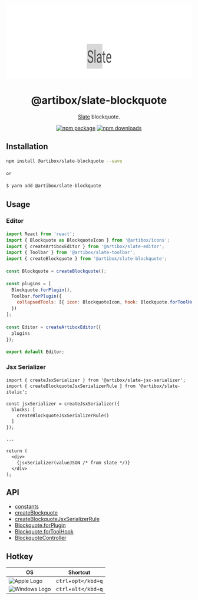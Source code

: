 <div align="center">
  <img
    src="https://raw.githubusercontent.com/ianstormtaylor/slate/master/docs/images/banner.png"
    height="200"
  />
</div>

<h1 align="center">@artibox/slate-blockquote</h1>

<div align="center">

[Slate](https://github.com/ianstormtaylor/slate) blockquote.

[![npm package](https://img.shields.io/npm/v/@artibox/slate-blockquote.svg?maxAge=60)](https://www.npmjs.com/package/@artibox/slate-blockquote)
[![npm downloads](https://img.shields.io/npm/dt/@artibox/slate-blockquote.svg?maxAge=60)](https://www.npmjs.com/package/@artibox/slate-blockquote)

</div>

## Installation

```bash
npm install @artibox/slate-blockquote --save

or

$ yarn add @artibox/slate-blockquote
```

## Usage

### Editor

```js
import React from 'react';
import { Blockquote as BlockquoteIcon } from '@artibox/icons';
import { createArtiboxEditor } from '@artibox/slate-editor';
import { Toolbar } from '@artibox/slate-toolbar';
import { createBlockquote } from '@artibox/slate-blockquote';

const Blockquote = createBlockquote();

const plugins = [
  Blockquote.forPlugin(),
  Toolbar.forPlugin({
    collapsedTools: [{ icon: BlockquoteIcon, hook: Blockquote.forToolHook() }]
  })
];

const Editor = createArtiboxEditor({
  plugins
});

export default Editor;
```

### Jsx Serializer

```tsx
import { createJsxSerializer } from '@artibox/slate-jsx-serializer';
import { createBlockquoteJsxSerializerRule } from '@artibox/slate-italic';

const jsxSerializer = createJsxSerializer({
  blocks: [
    createBlockquoteJsxSerializerRule()
  ]
});

...

return (
  <div>
    {jsxSerializer(valueJSON /* from slate */)}
  </div>
);
```

## API

- [constants](./src/constants.ts)
- [createBlockquote](./src/blockquote.ts#L33)
- [createBlockquoteJsxSerializerRule](./src/jsx-serializer.ts)
- [Blockquote.forPlugin](./src/blockquote.ts#L39)
- [Blockquote.forToolHook](./src/blockquote.ts#L46)
- [BlockquoteController](./src/controller.ts#L4)

## Hotkey

| OS                       | Shortcut                                   |
| ------------------------ | ------------------------------------------ |
| ![Apple Logo][apple]     | <kbd>ctrl</kbd>+<kbd>opt</kbd+<kbd>q</kbd> |
| ![Windows Logo][windows] | <kbd>ctrl</kbd>+<kbd>alt</kbd+<kbd>q</kbd> |

[apple]: https://cdn2.iconfinder.com/data/icons/designer-skills/128/apple-ios-system-platform-os-mac-linux-48.png
[windows]: https://cdn2.iconfinder.com/data/icons/designer-skills/128/windows-48.png
